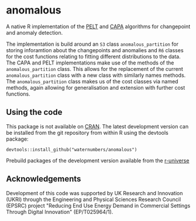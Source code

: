 # anomalous

A native R implementation of the [PELT](https://doi.org/10.1080/01621459.2012.737745) and [CAPA](https://doi.org/10.1002/sam.11586) algorithms for changepoint and anomaly detection.

The implementation is build around an `S3` class `anomalous_partition` for storing inforamtion about the changepoints and anomalies and `R6` classes for the cost functions relating to fitting different distributions to the data. 
The CAPA and PELT implementations make use of the methods of the `anomalous_partition` class. This allows for the replacement of the current `anomalous_partition` class with a new class with similarly names methods.
The `anomalous_partition` class makes us of the cost classes via named methods, again allowing for generalisation and extension with further cost functions.

## Using the code

This package is not available on [CRAN](https://cran.r-project.org/). The
latest development version can be installed from
the git repository from within R using the devtools package: 

```
devtools::install_github("waternumbers/anomalous")
```

Prebuild packages of the development version available from the [r-universe](https://waternumbers.r-universe.dev/anomalous)

## Acknowledgements

Development of this code was supported by UK Research and Innovation (UKRI)
through the Engineering and Physical Sciences Research Council (EPSRC)
project "Reducing End Use Energy Demand in Commercial Settings Through
Digital Innovation" (EP/T025964/1).
